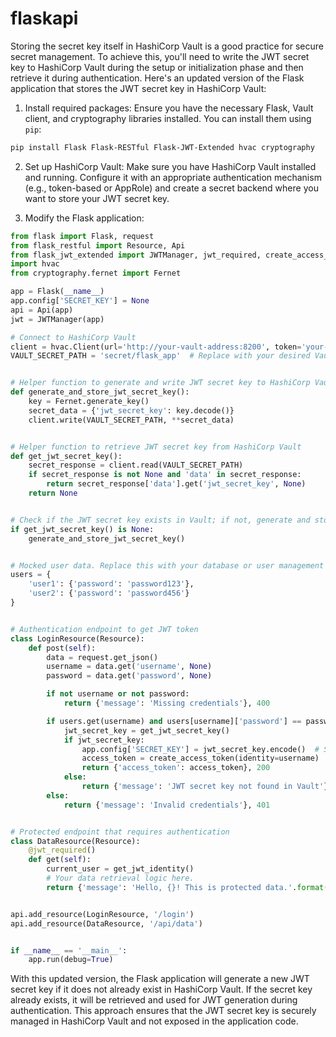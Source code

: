 # flaskapi

Storing the secret key itself in HashiCorp Vault is a good practice for secure secret management. To achieve this, you'll need to write the JWT secret key to HashiCorp Vault during the setup or initialization phase and then retrieve it during authentication. Here's an updated version of the Flask application that stores the JWT secret key in HashiCorp Vault:

1. Install required packages:
   Ensure you have the necessary Flask, Vault client, and cryptography libraries installed. You can install them using `pip`:

```bash
pip install Flask Flask-RESTful Flask-JWT-Extended hvac cryptography
```

2. Set up HashiCorp Vault:
   Make sure you have HashiCorp Vault installed and running. Configure it with an appropriate authentication mechanism (e.g., token-based or AppRole) and create a secret backend where you want to store your JWT secret key.

3. Modify the Flask application:

```python
from flask import Flask, request
from flask_restful import Resource, Api
from flask_jwt_extended import JWTManager, jwt_required, create_access_token, get_jwt_identity
import hvac
from cryptography.fernet import Fernet

app = Flask(__name__)
app.config['SECRET_KEY'] = None
api = Api(app)
jwt = JWTManager(app)

# Connect to HashiCorp Vault
client = hvac.Client(url='http://your-vault-address:8200', token='your-vault-token')
VAULT_SECRET_PATH = 'secret/flask_app'  # Replace with your desired Vault secret path


# Helper function to generate and write JWT secret key to HashiCorp Vault
def generate_and_store_jwt_secret_key():
    key = Fernet.generate_key()
    secret_data = {'jwt_secret_key': key.decode()}
    client.write(VAULT_SECRET_PATH, **secret_data)


# Helper function to retrieve JWT secret key from HashiCorp Vault
def get_jwt_secret_key():
    secret_response = client.read(VAULT_SECRET_PATH)
    if secret_response is not None and 'data' in secret_response:
        return secret_response['data'].get('jwt_secret_key', None)
    return None


# Check if the JWT secret key exists in Vault; if not, generate and store it.
if get_jwt_secret_key() is None:
    generate_and_store_jwt_secret_key()


# Mocked user data. Replace this with your database or user management system.
users = {
    'user1': {'password': 'password123'},
    'user2': {'password': 'password456'}
}


# Authentication endpoint to get JWT token
class LoginResource(Resource):
    def post(self):
        data = request.get_json()
        username = data.get('username', None)
        password = data.get('password', None)

        if not username or not password:
            return {'message': 'Missing credentials'}, 400

        if users.get(username) and users[username]['password'] == password:
            jwt_secret_key = get_jwt_secret_key()
            if jwt_secret_key:
                app.config['SECRET_KEY'] = jwt_secret_key.encode()  # Set the JWT secret key from Vault
                access_token = create_access_token(identity=username)
                return {'access_token': access_token}, 200
            else:
                return {'message': 'JWT secret key not found in Vault'}, 500
        else:
            return {'message': 'Invalid credentials'}, 401


# Protected endpoint that requires authentication
class DataResource(Resource):
    @jwt_required()
    def get(self):
        current_user = get_jwt_identity()
        # Your data retrieval logic here.
        return {'message': 'Hello, {}! This is protected data.'.format(current_user)}, 200


api.add_resource(LoginResource, '/login')
api.add_resource(DataResource, '/api/data')


if __name__ == '__main__':
    app.run(debug=True)
```

With this updated version, the Flask application will generate a new JWT secret key if it does not already exist in HashiCorp Vault. If the secret key already exists, it will be retrieved and used for JWT generation during authentication. This approach ensures that the JWT secret key is securely managed in HashiCorp Vault and not exposed in the application code.
